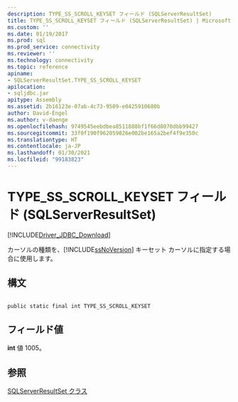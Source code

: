 ```yaml
---
description: TYPE_SS_SCROLL_KEYSET フィールド (SQLServerResultSet)
title: TYPE_SS_SCROLL_KEYSET フィールド (SQLServerResultSet) | Microsoft Docs
ms.custom: ''
ms.date: 01/19/2017
ms.prod: sql
ms.prod_service: connectivity
ms.reviewer: ''
ms.technology: connectivity
ms.topic: reference
apiname:
- SQLServerResultSet.TYPE_SS_SCROLL_KEYSET
apilocation:
- sqljdbc.jar
apitype: Assembly
ms.assetid: 2b16123e-07ab-4c73-9509-e0425910680b
author: David-Engel
ms.author: v-daenge
ms.openlocfilehash: 9749545eebdbea8511888bf1f66d8070dbb99427
ms.sourcegitcommit: 33f0f190f962059826e002be165a2bef4f9e350c
ms.translationtype: HT
ms.contentlocale: ja-JP
ms.lasthandoff: 01/30/2021
ms.locfileid: "99183823"
---
```

# <a name="type_ss_scroll_keyset-field-sqlserverresultset"></a>TYPE_SS_SCROLL_KEYSET フィールド (SQLServerResultSet)
[!INCLUDE[Driver_JDBC_Download](../../../includes/driver_jdbc_download.md)]

  カーソルの種類を、[!INCLUDE[ssNoVersion](../../../includes/ssnoversion-md.md)] キーセット カーソルに指定する場合に使用します。  
  
## <a name="syntax"></a>構文  
  
```  
  
public static final int TYPE_SS_SCROLL_KEYSET  
```  
  
## <a name="field-value"></a>フィールド値  
 **int** 値 1005。  
  
## <a name="see-also"></a>参照  
 [SQLServerResultSet クラス](../../../connect/jdbc/reference/sqlserverresultset-class.md)  
  
  
